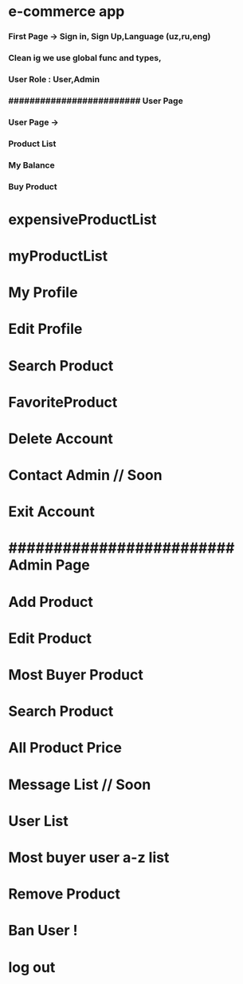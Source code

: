 # e-commerce app
### First Page -> Sign in, Sign Up,Language (uz,ru,eng)
### Clean ig we use global func and types,
### User Role : User,Admin

### ######################### User Page ####################
### User Page ->
### Product List
### My Balance
### Buy Product
# expensiveProductList
# myProductList
# My Profile
# Edit Profile
# Search Product
# FavoriteProduct
# Delete Account
# Contact Admin  // Soon
# Exit Account

# ######################### Admin Page ####################
# Add Product
# Edit Product
# Most Buyer Product
# Search Product
# All Product Price
# Message List // Soon
# User List
# Most buyer user a-z list
# Remove Product
# Ban User !
# log out